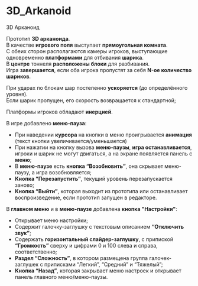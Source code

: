 # 3D_Arkanoid

3D Арканоид

Прототип <b>3D арканоида</b>.
<br>В качестве <b>игрового поля</b> выступает <b>прямоугольная комната</b>.
<br>С обеих сторон располагаются камеры игроков, выступающие одновременно <b>платформами</b> для отбивания <b>шарика</b>.
<br>В <b>центре</b> тоннеля <b>расположены блоки</b> для разбивания.
<br>Игра <b>завершается</b>, если оба игрока пропустят за себя <b>N-ое количество шариков</b>.

При ударах по блокам шар постепенно <b>ускоряется</b> (до определённого уровня).
<br>Если шарик пропущен, его скорость возвращается к стандартной;

Платформы игроков обладают <b>инерцией</b>.

В игре добавлено <b>меню-пауза</b>:
<ul>
	<li>
	При наведении <b>курсора</b> на кнопки в меню проигрывается <b>анимация</b> (текст кнопки увеличивается/уменьшается)
	</li>
	<li>
	При нажатии на кнопку вызова <b>меню-паузы</b>, <b>игра останавливается</b>, игроки и шарик не могут двигаться, а на экране появляется панель с <b>меню</b>;
	</li>
	<li>
	В <b>меню-паузе</b> есть <b>кнопка “Возобновить”</b>, она скрывает меню-паузу, а игра возобновляется;
	</li>
	<li>
	<b>Кнопка “Перезапустить”</b>, текущий уровень перезапускается заново;
	</li>
	<li>
	<b>Кнопка “Выйти”</b>, которая выходит из прототипа или останавливает воспроизведение, если прототип запущен в редакторе.
	</li>
</ul>

В <b>главном меню</b> и в <b>меню-паузе</b> добавлена <b>кнопка "Настройки"</b>:
<ul>
	<li>
	Открывает меню настройки;
	</li>
	<li>
	Содержит галочку-заглушку с текстовым описанием <b>“Отключить звук”</b>;
	</li>
	<li>
	Содержать <b>горизонтальный слайдер-заглушку</b>, с припиской <b>“Громкость”</b> сверху и цифрами 0 и 100 слева и справа, соответственно;
	</li>
	<li>
	<b>Раздел “Сложность”</b>, в котором размещена группа галочек-заглушек с приписками “Легкий”, “Средний” и “Тяжелый”;
	</li>
	<li>
	<b>Кнопка “Назад”</b>, которая закрывает меню настроек и открывает панель главного меню/меню-паузы.
	</li>
</ul>
